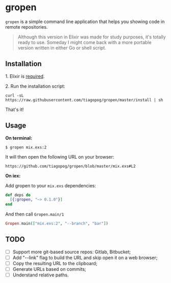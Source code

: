 # gropen

`gropen` is a simple command line application that helps you showing code in remote repositories.

> Although this version in Elixir was made for study purposes, it's totally ready to use.
  Someday I might come back with a more portable version written in either Go or shell script.

## Installation

1\. Elixir is [required](http://elixir-lang.org/install.html#distributions).

2\. Run the installation script:

```
curl -sL https://raw.githubusercontent.com/tiagopog/gropen/master/install | sh
```

That's it!

## Usage

**On terminal:**

```
$ gropen mix.exs:2
```

It will then open the following URL on your browser:

`https://github.com/tiagopog/gropen/blob/master/mix.exs#L2`

**On iex:**

Add gropen to your `mix.exs` dependencies:

```elixir
def deps do
  [{:gropen, "~> 0.1.0"}]
end
```

And then call `Gropen.main/1`

```elixir
Gropen.main(["mix.exs:2", "--branch", "bar"])
```

## TODO

- [ ] Support more git-based source repos: Gitlab, Bitbucket;
- [ ] Add "--link" flag to build the URL and skip open it on a web browser;
- [ ] Copy the resulting URL to the clipboard;
- [ ] Generate URLs based on commits;
- [ ] Understand relative paths.
